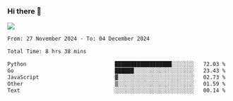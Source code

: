 ### Hi there 👋️

![](https://komarev.com/ghpvc/?username=Loner1024)

<!--START_SECTION:waka-->

```txt
From: 27 November 2024 - To: 04 December 2024

Total Time: 8 hrs 38 mins

Python                            ██████████████████░░░░░░░   72.03 %
Go                                ██████░░░░░░░░░░░░░░░░░░░   23.43 %
JavaScript                        ▓░░░░░░░░░░░░░░░░░░░░░░░░   02.73 %
Other                             ▒░░░░░░░░░░░░░░░░░░░░░░░░   01.59 %
Text                              ░░░░░░░░░░░░░░░░░░░░░░░░░   00.14 %
```

<!--END_SECTION:waka-->



